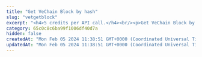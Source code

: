 ```yaml
---
title: "Get VeChain Block by hash"
slug: "vetgetblock"
excerpt: "<h4>5 credits per API call.</h4><br/><p>Get VeChain Block by block hash or block number.</p>"
category: 65c0c8c6ba99f1006df40d7a
hidden: false
createdAt: "Mon Feb 05 2024 11:38:51 GMT+0000 (Coordinated Universal Time)"
updatedAt: "Mon Feb 05 2024 11:38:51 GMT+0000 (Coordinated Universal Time)"
---
```

